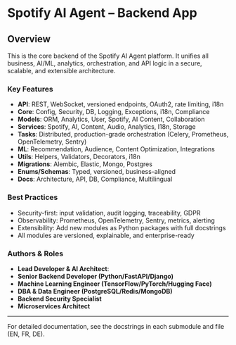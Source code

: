 # Spotify AI Agent – Backend App

## Overview
This is the core backend of the Spotify AI Agent platform. It unifies all business, AI/ML, analytics, orchestration, and API logic in a secure, scalable, and extensible architecture.

### Key Features
- **API**: REST, WebSocket, versioned endpoints, OAuth2, rate limiting, i18n
- **Core**: Config, Security, DB, Logging, Exceptions, i18n, Compliance
- **Models**: ORM, Analytics, User, Spotify, AI Content, Collaboration
- **Services**: Spotify, AI, Content, Audio, Analytics, I18n, Storage
- **Tasks**: Distributed, production-grade orchestration (Celery, Prometheus, OpenTelemetry, Sentry)
- **ML**: Recommendation, Audience, Content Optimization, Integrations
- **Utils**: Helpers, Validators, Decorators, i18n
- **Migrations**: Alembic, Elastic, Mongo, Postgres
- **Enums/Schemas**: Typed, versioned, business-aligned
- **Docs**: Architecture, API, DB, Compliance, Multilingual

### Best Practices
- Security-first: input validation, audit logging, traceability, GDPR
- Observability: Prometheus, OpenTelemetry, Sentry, metrics, alerting
- Extensibility: Add new modules as Python packages with full docstrings
- All modules are versioned, explainable, and enterprise-ready

### Authors & Roles
- **Lead Developer & AI Architect**: 
- **Senior Backend Developer (Python/FastAPI/Django)**
- **Machine Learning Engineer (TensorFlow/PyTorch/Hugging Face)**
- **DBA & Data Engineer (PostgreSQL/Redis/MongoDB)**
- **Backend Security Specialist**
- **Microservices Architect**

---
For detailed documentation, see the docstrings in each submodule and file (EN, FR, DE).
